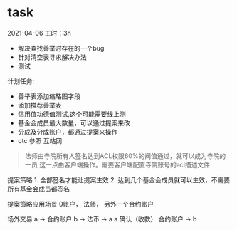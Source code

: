 # task

2021-04-06
工时：3h
- 解决查找善举时存在的一个bug
- 针对清空表寻求解决办法
- 测试

计划任务:
- 善举表添加缩略图字段
- 添加推荐善举表
- 信用值功德值测试,这个可能需要线上测
- 基金会成员最大数量，可以通过提案来改
- 分成及分成账户，都通过提案来操作
- otc 参照 互站网

> 法师由寺院所有人签名达到ACL权限60%的阀值通过，就可以成为寺院的一员 这一点由客户端操作。需要客户端配置寺院账号的acl描述文件

提案策略
    1. 全部签名才能让提案生效
    2. 达到几个基金会成员就可以生效，不需要所有基金会成员都签名





提案策略应用场景
    0账户， 法师， 另外一个合约账户 

场外交易
    a -> 合约账户 
                b -> 法币 -> a
                             a 确认（收款） 
                                        合约账户 -> b


